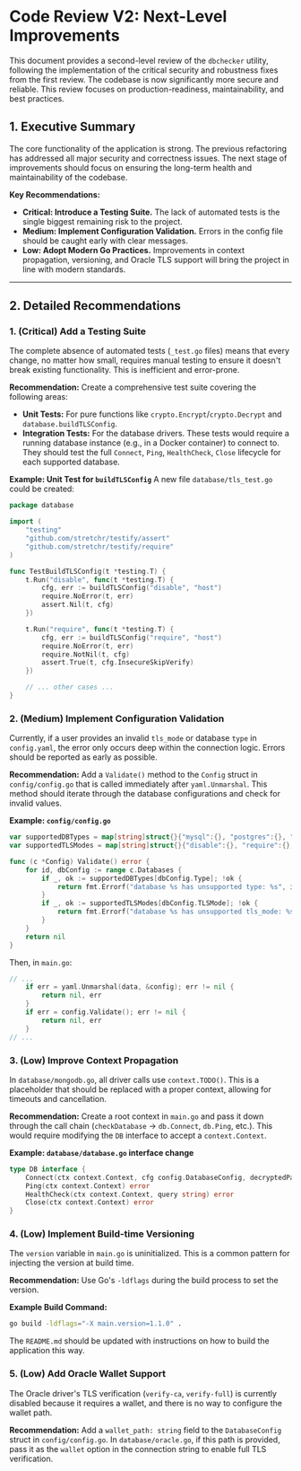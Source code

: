 # Code Review V2: Next-Level Improvements

This document provides a second-level review of the `dbchecker` utility, following the implementation of the critical security and robustness fixes from the first review. The codebase is now significantly more secure and reliable. This review focuses on production-readiness, maintainability, and best practices.

## 1. Executive Summary

The core functionality of the application is strong. The previous refactoring has addressed all major security and correctness issues. The next stage of improvements should focus on ensuring the long-term health and maintainability of the codebase.

**Key Recommendations:**
- **Critical: Introduce a Testing Suite.** The lack of automated tests is the single biggest remaining risk to the project.
- **Medium: Implement Configuration Validation.** Errors in the config file should be caught early with clear messages.
- **Low: Adopt Modern Go Practices.** Improvements in context propagation, versioning, and Oracle TLS support will bring the project in line with modern standards.

---

## 2. Detailed Recommendations

### 1. (Critical) Add a Testing Suite

The complete absence of automated tests (`_test.go` files) means that every change, no matter how small, requires manual testing to ensure it doesn't break existing functionality. This is inefficient and error-prone.

**Recommendation:**
Create a comprehensive test suite covering the following areas:
- **Unit Tests:** For pure functions like `crypto.Encrypt`/`crypto.Decrypt` and `database.buildTLSConfig`.
- **Integration Tests:** For the database drivers. These tests would require a running database instance (e.g., in a Docker container) to connect to. They should test the full `Connect`, `Ping`, `HealthCheck`, `Close` lifecycle for each supported database.

**Example: Unit Test for `buildTLSConfig`**
A new file `database/tls_test.go` could be created:
```go
package database

import (
	"testing"
	"github.com/stretchr/testify/assert"
	"github.com/stretchr/testify/require"
)

func TestBuildTLSConfig(t *testing.T) {
	t.Run("disable", func(t *testing.T) {
		cfg, err := buildTLSConfig("disable", "host")
		require.NoError(t, err)
		assert.Nil(t, cfg)
	})

	t.Run("require", func(t *testing.T) {
		cfg, err := buildTLSConfig("require", "host")
		require.NoError(t, err)
		require.NotNil(t, cfg)
		assert.True(t, cfg.InsecureSkipVerify)
	})

    // ... other cases ...
}
```

### 2. (Medium) Implement Configuration Validation

Currently, if a user provides an invalid `tls_mode` or database `type` in `config.yaml`, the error only occurs deep within the connection logic. Errors should be reported as early as possible.

**Recommendation:**
Add a `Validate()` method to the `Config` struct in `config/config.go` that is called immediately after `yaml.Unmarshal`. This method should iterate through the database configurations and check for invalid values.

**Example: `config/config.go`**
```go
var supportedDBTypes = map[string]struct{}{"mysql":{}, "postgres":{}, "oracle":{}, "sqlserver":{}, "sqlite":{}, "mongodb":{}}
var supportedTLSModes = map[string]struct{}{"disable":{}, "require":{}, "verify-ca":{}, "verify-full":{}, "":{}}

func (c *Config) Validate() error {
    for id, dbConfig := range c.Databases {
        if _, ok := supportedDBTypes[dbConfig.Type]; !ok {
            return fmt.Errorf("database %s has unsupported type: %s", id, dbConfig.Type)
        }
        if _, ok := supportedTLSModes[dbConfig.TLSMode]; !ok {
            return fmt.Errorf("database %s has unsupported tls_mode: %s", id, dbConfig.TLSMode)
        }
    }
    return nil
}
```
Then, in `main.go`:
```go
// ...
	if err = yaml.Unmarshal(data, &config); err != nil {
		return nil, err
	}
    if err = config.Validate(); err != nil {
        return nil, err
    }
// ...
```

### 3. (Low) Improve Context Propagation

In `database/mongodb.go`, all driver calls use `context.TODO()`. This is a placeholder that should be replaced with a proper context, allowing for timeouts and cancellation.

**Recommendation:**
Create a root context in `main.go` and pass it down through the call chain (`checkDatabase` -> `db.Connect`, `db.Ping`, etc.). This would require modifying the `DB` interface to accept a `context.Context`.

**Example: `database/database.go` interface change**
```go
type DB interface {
	Connect(ctx context.Context, cfg config.DatabaseConfig, decryptedPassword string) error
	Ping(ctx context.Context) error
	HealthCheck(ctx context.Context, query string) error
	Close(ctx context.Context) error
}
```

### 4. (Low) Implement Build-time Versioning

The `version` variable in `main.go` is uninitialized. This is a common pattern for injecting the version at build time.

**Recommendation:**
Use Go's `-ldflags` during the build process to set the version.

**Example Build Command:**
```bash
go build -ldflags="-X main.version=1.1.0" .
```
The `README.md` should be updated with instructions on how to build the application this way.

### 5. (Low) Add Oracle Wallet Support

The Oracle driver's TLS verification (`verify-ca`, `verify-full`) is currently disabled because it requires a wallet, and there is no way to configure the wallet path.

**Recommendation:**
Add a `wallet_path: string` field to the `DatabaseConfig` struct in `config/config.go`. In `database/oracle.go`, if this path is provided, pass it as the `wallet` option in the connection string to enable full TLS verification.
